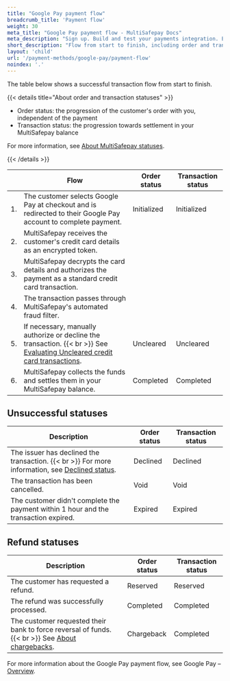 ```yaml
---
title: "Google Pay payment flow"
breadcrumb_title: 'Payment flow'
weight: 30
meta_title: "Google Pay payment flow - MultiSafepay Docs"
meta_description: "Sign up. Build and test your payments integration. Explore our products and services. Use our API Reference, SDKs, and wrappers. Get support."
short_description: "Flow from start to finish, including order and transaction status changes"
layout: 'child'
url: '/payment-methods/google-pay/payment-flow'
noindex: '.'
---
```


The table below shows a successful transaction flow from start to finish. 

{{< details title="About order and transaction statuses" >}}

- Order status: the progression of the customer's order with you, independent of the payment
- Transaction status: the progression towards settlement in your MultiSafepay balance

For more information, see [About MultiSafepay statuses](/payments/multisafepay-statuses/).

{{< /details >}}

|   | Flow | Order status | Transaction status |
|---|---|---|---|
| 1. | The customer selects Google Pay at checkout and is redirected to their Google Pay account to complete payment. | Initialized | Initialized |
| 2. | MultiSafepay receives the customer's credit card details as an encrypted token.|  |  |
| 3. | MultiSafepay decrypts the card details and authorizes the payment as a standard credit card transaction. | | |
| 4. | The transaction passes through MultiSafepay's automated fraud filter. |  |  |
| 5. | If necessary, manually authorize or decline the transaction. {{< br >}} See [Evaluating Uncleared credit card transactions](/faq/finance/evaluating-uncleared-card-transactions/). | Uncleared | Uncleared |
| 6. | MultiSafepay collects the funds and settles them in your MultiSafepay balance. | Completed | Completed |

## Unsuccessful statuses

| Description | Order status | Transaction status |
|---|---|---|
| The issuer has declined the transaction. {{< br >}} For more information, see [Declined status](/faq/general/declined-status). | Declined | Declined   |
| The transaction has been cancelled. | Void   | Void   |
| The customer didn't complete the payment within 1 hour and the transaction expired. | Expired | Expired |

## Refund statuses

| Description | Order status | Transaction status |
|---|---|---|
| The customer has requested a refund. | Reserved    | Reserved   |
| The refund was successfully processed.  | Completed      | Completed   |
| The customer requested their bank to force reversal of funds. {{< br >}} See [About chargebacks](/faq/chargebacks/about-chargebacks/). | Chargeback | Completed   |

For more information about the Google Pay payment flow, see Google Pay – [Overview](https://developers.google.com/pay/api/web/overview).
